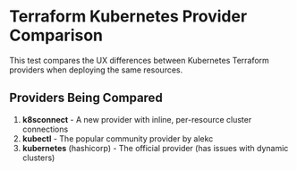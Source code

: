 # Terraform Kubernetes Provider Comparison

This test compares the UX differences between Kubernetes Terraform providers when deploying the same resources.

## Providers Being Compared

1. **k8sconnect** - A new provider with inline, per-resource cluster connections
2. **kubectl** - The popular community provider by alekc
3. **kubernetes** (hashicorp) - The official provider (has issues with dynamic clusters)

